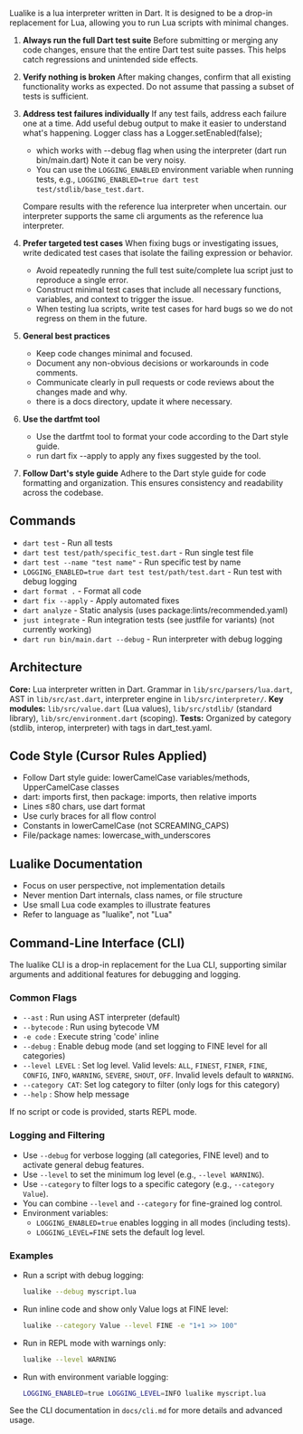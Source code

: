 Lualike is a lua interpreter written in Dart. It is designed to be a drop-in replacement for Lua, allowing you to run Lua scripts with minimal changes.

1. **Always run the full Dart test suite**
   Before submitting or merging any code changes, ensure that the entire Dart test suite passes. This helps catch regressions and unintended side effects.

2. **Verify nothing is broken**
   After making changes, confirm that all existing functionality works as expected. Do not assume that passing a subset of tests is sufficient.

3. **Address test failures individually**
   If any test fails, address each failure one at a time.
   Add useful debug output to make it easier to understand what's happening.
   Logger class has a Logger.setEnabled(false);
   - which works with --debug flag when using the interpreter (dart run bin/main.dart) Note it can be very noisy.
   - You can use the `LOGGING_ENABLED` environment variable when running tests, e.g., `LOGGING_ENABLED=true dart test test/stdlib/base_test.dart`.

   Compare results with the reference lua interpreter when uncertain. our interpreter supports the same cli arguments as the reference lua interpreter.

4. **Prefer targeted test cases**
   When fixing bugs or investigating issues, write dedicated test cases that isolate the failing expression or behavior.
   - Avoid repeatedly running the full test suite/complete lua script just to reproduce a single error.
   - Construct minimal test cases that include all necessary functions, variables, and context to trigger the issue.
   - When testing lua scripts,  write test cases for hard bugs so we do not regress on them in the future.

5. **General best practices**
   - Keep code changes minimal and focused.
   - Document any non-obvious decisions or workarounds in code comments.
   - Communicate clearly in pull requests or code reviews about the changes made and why.
   - there is a docs directory, update it where necessary.

6. **Use the dartfmt tool**
   - Use the dartfmt tool to format your code according to the Dart style guide.
   - run dart fix --apply to apply any fixes suggested by the tool.
7. **Follow Dart's style guide**
   Adhere to the Dart style guide for code formatting and organization. This ensures consistency and readability across the codebase.

## Commands
- `dart test` - Run all tests
- `dart test test/path/specific_test.dart` - Run single test file
- `dart test --name "test name"` - Run specific test by name
- `LOGGING_ENABLED=true dart test test/path/test.dart` - Run test with debug logging
- `dart format .` - Format all code
- `dart fix --apply` - Apply automated fixes
- `dart analyze` - Static analysis (uses package:lints/recommended.yaml)
- `just integrate` - Run integration tests (see justfile for variants) (not currently working)
- `dart run bin/main.dart --debug` - Run interpreter with debug logging

## Architecture
**Core:** Lua interpreter written in Dart. Grammar in `lib/src/parsers/lua.dart`, AST in `lib/src/ast.dart`, interpreter engine in `lib/src/interpreter/`.
**Key modules:** `lib/src/value.dart` (Lua values), `lib/src/stdlib/` (standard library), `lib/src/environment.dart` (scoping).
**Tests:** Organized by category (stdlib, interop, interpreter) with tags in dart_test.yaml.

## Code Style (Cursor Rules Applied)
- Follow Dart style guide: lowerCamelCase variables/methods, UpperCamelCase classes
- dart: imports first, then package: imports, then relative imports
- Lines ≤80 chars, use dart format
- Use curly braces for all flow control
- Constants in lowerCamelCase (not SCREAMING_CAPS)
- File/package names: lowercase_with_underscores

## Lualike Documentation
- Focus on user perspective, not implementation details
- Never mention Dart internals, class names, or file structure
- Use small Lua code examples to illustrate features
- Refer to language as "lualike", not "Lua"

## Command-Line Interface (CLI)

The lualike CLI is a drop-in replacement for the Lua CLI, supporting similar arguments and additional features for debugging and logging.

### Common Flags
- `--ast`         : Run using AST interpreter (default)
- `--bytecode`    : Run using bytecode VM
- `-e code`       : Execute string 'code' inline
- `--debug`       : Enable debug mode (and set logging to FINE level for all categories)
- `--level LEVEL` : Set log level. Valid levels: `ALL`, `FINEST`, `FINER`, `FINE`, `CONFIG`, `INFO`, `WARNING`, `SEVERE`, `SHOUT`, `OFF`. Invalid levels default to `WARNING`.
- `--category CAT`: Set log category to filter (only logs for this category)
- `--help`        : Show help message

If no script or code is provided, starts REPL mode.

### Logging and Filtering
- Use `--debug` for verbose logging (all categories, FINE level) and to activate general debug features.
- Use `--level` to set the minimum log level (e.g., `--level WARNING`).
- Use `--category` to filter logs to a specific category (e.g., `--category Value`).
- You can combine `--level` and `--category` for fine-grained log control.
- Environment variables:
  - `LOGGING_ENABLED=true` enables logging in all modes (including tests).
  - `LOGGING_LEVEL=FINE` sets the default log level.

### Examples
- Run a script with debug logging:
  ```sh
  lualike --debug myscript.lua
  ```
- Run inline code and show only Value logs at FINE level:
  ```sh
  lualike --category Value --level FINE -e "1+1 >> 100"
  ```
- Run in REPL mode with warnings only:
  ```sh
  lualike --level WARNING
  ```
- Run with environment variable logging:
  ```sh
  LOGGING_ENABLED=true LOGGING_LEVEL=INFO lualike myscript.lua
  ```

See the CLI documentation in `docs/cli.md` for more details and advanced usage.
